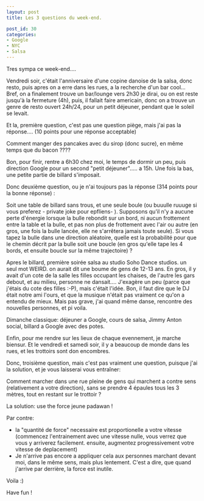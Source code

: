 ```yaml
---
layout: post
title: Les 3 questions du week-end.

post_id: 30
categories:
- Google
- NYC
- Salsa
---
```


Tres sympa ce week-end....

Vendredi soir, c'était l'anniversaire d'une copine danoise de la salsa, donc resto, puis apres on a erre dans les rues, a la recherche d'un bar cool... Bref, on a finalement trouve un bar/lounge vers 2h30 je dirai, ou on est reste jusqu'à la fermeture (4h), puis, il fallait faire americain, donc on a trouve un genre de resto ouvert 24h/24, pour un petit déjeuner, pendant que le soleil se levait.

Et la, première question, c'est pas une question piège, mais j'ai pas la réponse.... (10 points pour une réponse acceptable)

Comment manger des pancakes avec du sirop (donc sucre), en même temps que du bacon ????

Bon, pour finir, rentre a 6h30 chez moi, le temps de dormir un peu, puis direction Google pour un second "petit déjeuner"..... a 15h. Une fois la bas, une petite partie de billard s'imposait.

Donc deuxième question, ou je n'ai toujours pas la réponse (314 points pour la bonne réponse) :

Soit une table de billard sans trous, et une seule boule (ou buuulle ruuuge si vous preferez - private joke pour epfliens- ). Supposons qu'il n'y a aucune perte d'énergie lorsque la bulle rebondit sur un bord, ni aucun frottement entre la table et la bulle, et pas non plus de frottement avec l'air ou autre (en gros, une fois la bulle lancée, elle ne s'arrêtera jamais toute seule). Si vous tapez la bulle dans une direction aléatoire, quelle est la probabilité pour que le chemin décrit par la bulle soit une boucle (en gros qu'elle tape les 4 bords, et ensuite boucle sur la même trajectoire) ?

Apres le billard, première soirée salsa au studio Soho Dance studios. un seul mot WEIRD. on aurait dit une boume de gens de 12-13 ans. En gros, il y avait d'un cote de la salle les filles occupant les chaises, de l'autre les gars debout, et au milieu, personne ne dansait.... J'exagère un peu (parce que j'étais du cote des filles :-P), mais c'était l'idée. Bon, il faut dire que le DJ était notre ami l'ours, et que la musique n'était pas vraiment ce qu'on a entendu de mieux. Mais pas grave, j'ai quand même danse, rencontre des nouvelles personnes, et pi voila.

Dimanche classique: déjeuner a Google, cours de salsa, Jimmy Anton social, billard a Google avec des potes.

Enfin, pour me rendre sur les lieux de chaque evennement, je marche biensur. Et le vendredi et samedi soir, il y a beaucoup de monde dans les rues, et les trottoirs sont don encombres.

Donc, troisième question, mais c'est pas vraiment une question, puisque j'ai la solution, et je vous laisserai vous entraîner:

Comment marcher dans une rue pleine de gens qui marchent a contre sens (relativement a votre direction), sans se prendre 4 épaules tous les 3 mètres, tout en restant sur le trottoir ?

La solution: use the force jeune padawan !

Par contre:
- la "quantité de force" necessaire est proportionelle a votre vitesse (commencez l'entrainement avec une vitesse nulle, vous verrez que vous y arriverez facilement. ensuite, augmentez progressivement votre vitesse de deplacement)
- Je n'arrive pas encore a appliquer cela aux personnes marchant devant moi, dans le même sens, mais plus lentement. C'est a dire, que quand j'arrive par derrière, la force est inutile.

Voila :)

Have fun !
